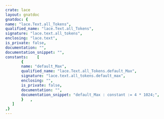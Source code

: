 ```yaml
---
crate: lace
layout: gnatdoc
gnatdoc: {
name: "lace.Text.all_Tokens",
qualified_name: "lace.Text.all_Tokens",
signature: "lace.text.all_tokens",
enclosing: "lace.text",
is_private: false,
documentation: "",
documentation_snippet: "",
constants:    [
       {
       name: "default_Max",
       qualified_name: "lace.Text.all_Tokens.default_Max",
       signature: "lace.text.all_tokens.default_max",
       enclosing: "",
       is_private: false,
       documentation: "",
       documentation_snippet: "default_Max : constant := 4 * 1024;",
       }   ,
   ]
,}
---
```

